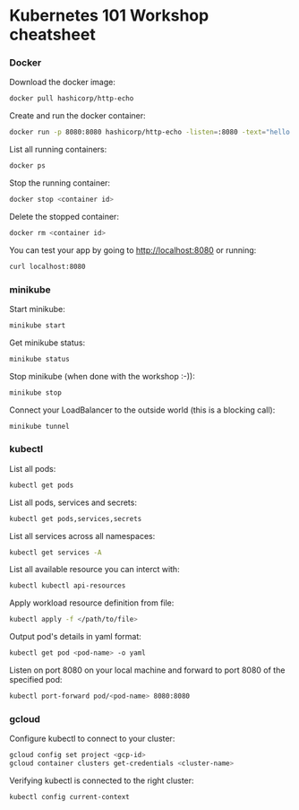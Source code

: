 # Kubernetes 101 Workshop cheatsheet

### Docker

Download the docker image:

```bash
docker pull hashicorp/http-echo
```
Create and run the docker container:
```bash
docker run -p 8080:8080 hashicorp/http-echo -listen=:8080 -text="hello world"
```
List all running containers:
```bash
docker ps
```
Stop the running container:
```bash
docker stop <container id>
```
Delete the stopped container:
```bash
docker rm <container id>
```

You can test your app by going to [http://localhost:8080](http://localhost:8080) or running:
```bash
curl localhost:8080
```

### minikube

Start minikube:
```bash
minikube start
```
Get minikube status:
```bash
minikube status
```
Stop minikube (when done with the workshop :-)):
```bash
minikube stop
```
Connect your LoadBalancer to the outside world (this is a blocking call):
```bash
minikube tunnel
```

### kubectl

List all pods:
```bash
kubectl get pods
```
List all pods, services and secrets:
```bash
kubectl get pods,services,secrets
```
List all services across all namespaces:
```bash
kubectl get services -A
```
List all available resource you can interct with:
```bash
kubectl kubectl api-resources 
```
Apply workload resource definition from file:
```bash
kubectl apply -f </path/to/file>
```
Output pod's details in yaml format:
```bash
kubectl get pod <pod-name> -o yaml
```
Listen on port 8080 on your local machine and forward 
to port 8080 of the specified pod:
```bash
kubectl port-forward pod/<pod-name> 8080:8080
```

### gcloud

Configure kubectl to connect to your cluster:
```bash
gcloud config set project <gcp-id>
gcloud container clusters get-credentials <cluster-name>
```
Verifying kubectl is connected to the right cluster:
```bash
kubectl config current-context
```
